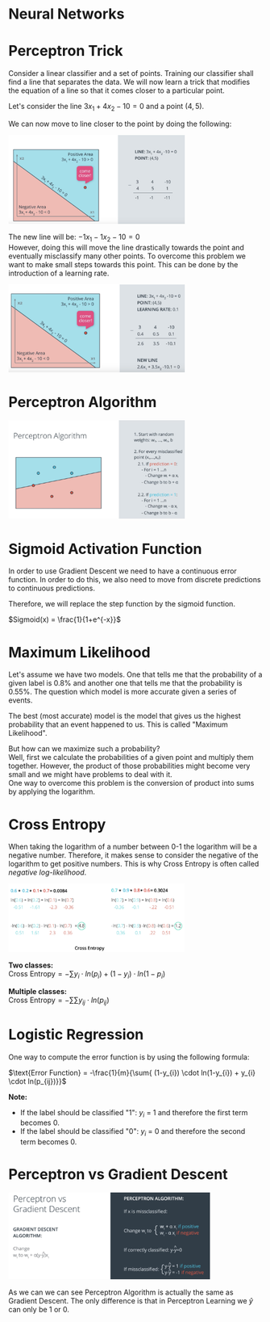 # Neural Networks

# Perceptron Trick
Consider a linear classifier and a set of points. Training our classifier shall find a line that separates the data. We will now learn a trick that modifies the equation of a line so that it comes closer to a particular point.

Let's consider the line $3x_{1} + 4x_{2} - 10 = 0$ and a point $(4,5)$.

We can now move to line closer to the point by doing the following:

<img src="images/perceptron_trick.png" width="350"/>

The new line will be: $-1x_{1} - 1x_{2} - 10 = 0$ <br/>
However, doing this will move the line drastically towards the point and eventually misclassify many other points. To overcome this problem we want to make small steps towards this point. This can be done by the introduction of a learning rate.

<img src="images/perceptron_trick_learning_rate.png" width="350"/>


# Perceptron Algorithm

<img src="images/perceptron_algorithm.png" width="350"/>

# Sigmoid Activation Function

In order to use Gradient Descent we need to have a continuous error function. In order to do this, we also need to move from discrete predictions to continuous predictions. <br/>

Therefore, we will replace the step function by the sigmoid function.

$Sigmoid(x) = \frac{1}{1+e^{-x}}$

# Maximum Likelihood

Let's assume we have two models. One that tells me that the probability of a given label is 0.8% and another one that tells me that the probability is 0.55%. The question which model is more accurate given a series of events.

The best (most accurate) model is the model that gives us the highest probability that an event happened to us. This is called "Maximum Likelihood".

But how can we maximize such a probability? <br/>
Well, first we calculate the probabilities of a given point and multiply them together. However, the product of those probabilities might become very small and we might have problems to deal with it. <br/>
One way to overcome this problem is the conversion of product into sums by applying the logarithm.

# Cross Entropy

When taking the logarithm of a number between 0-1 the logarithm will be a negative number. Therefore, it makes sense to consider the negative of the logarithm to get positive numbers. This is why Cross Entropy is often called _negative log-likelihood_.

<img src="images/cross_entropy.png" width="350"/>

**Two classes:** <br/>
$\text{Cross Entropy} = - \sum{y_{i} \cdot ln(p_{i})+(1-y_{i}) \cdot ln(1-p_{i})}$

**Multiple classes:** <br/>
$\text{Cross Entropy} = - \sum{\sum{ y_{ij} \cdot ln(p_{ij})}}$


# Logistic Regression

One way to compute the error function is by using the following formula:

$\text{Error Function} = -\frac{1}{m}{\sum{ (1-y_{i}) \cdot ln(1-y_{i}) + y_{i} \cdot ln(p_{ij})}}$

**Note:**

- If the label should be classified "1": $y_{i}$ = 1 and therefore the first term becomes 0.
- If the label should be classified "0": $y_{i}$ = 0 and therefore the second term becomes 0.

# Perceptron vs Gradient Descent

<img src="images/perceptron_vs_gradient_descent.png" width="400"/>

As we can we can see Perceptron Algorithm is actually the same as Gradient Descent. The only difference is that in Perceptron Learning we $\widehat{y}$ can only be 1 or 0.